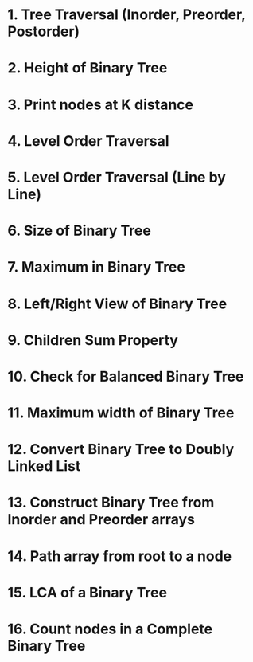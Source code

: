 # 1. Tree Traversal (Inorder, Preorder, Postorder)

# 2. Height of Binary Tree

# 3. Print nodes at K distance

# 4. Level Order Traversal

# 5. Level Order Traversal (Line by Line)

# 6. Size of Binary Tree

# 7. Maximum in Binary Tree

# 8. Left/Right View of Binary Tree

# 9. Children Sum Property

# 10. Check for Balanced Binary Tree

# 11. Maximum width of Binary Tree

# 12. Convert Binary Tree to Doubly Linked List

# 13. Construct Binary Tree from Inorder and Preorder arrays

# 14. Path array from root to a node

# 15. LCA of a Binary Tree

# 16. Count nodes in a Complete Binary Tree
